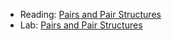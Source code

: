 * Reading: [Pairs and Pair Structures](../readings/pairs-reading.html)
* Lab: [Pairs and Pair Structures](../labs/pairs-lab.html)
